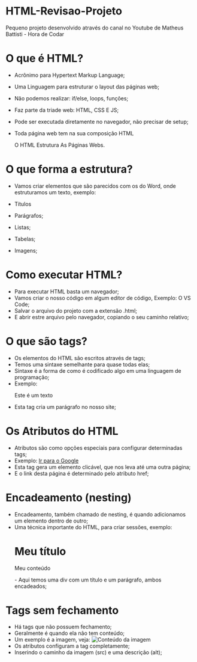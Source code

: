 # HTML-Revisao-Projeto
Pequeno projeto desenvolvido através do canal no Youtube de Matheus Battisti - Hora de Codar 

# O que é HTML?
- Acrônimo para Hypertext Markup Language;
- Uma Linguagem para estruturar o layout das páginas web;
- Não podemos realizar: if/else, loops, funções;
- Faz parte da triade web: HTML, CSS E JS;
- Pode ser executada diretamente no navegador, não precisar de setup;
- Toda página web tem na sua composição HTML

  O HTML Estrutura As Páginas Webs.

# O que forma a estrutura?

- Vamos criar elementos que são parecidos com os do Word, onde estruturamos um texto, exemplo:

- Títulos
- Parágrafos;
- Listas;
- Tabelas;
- Imagens;

# Como executar HTML?

- Para executar HTML basta um navegador;
- Vamos criar o nosso código em algum editor de código, Exemplo: O VS Code;
- Salvar o arquivo do projeto com a extensão .html;
- E abrir estre arquivo pelo navegador, copiando o seu caminho relativo;

# O que são tags?

- Os elementos do HTML são escritos através de tags;
- Temos uma sintaxe semelhante para quase todas elas;
- Sintaxe é a forma de como é codificado algo em uma linguagem de programação;
- Exemplo:
  <p>Este é um texto</p>
- Esta tag cria um parágrafo no nosso site;

# Os Atributos do HTML

- Atributos são como opções especiais para configurar determinadas tags;
- Exemplo:
  <a href= "Nome do site, exemplo: Google">Ir para o Google</a>
- Esta tag gera um elemento clicável, que nos leva até uma outra página;
- E o link desta página é determinado pelo atributo href;

# Encadeamento (nesting)

- Encadeamento, também chamado de nesting, é quando adicionamos um elemento dentro de outro;
- Uma técnica importante do HTML, para criar sessões, exemplo:
  <div>
    <h1>Meu título</h1>
    <p>Meu conteúdo</p>
  </div>
  - Aqui temos uma div com um título e um parágrafo, ambos encadeados;

# Tags sem fechamento 

- Há tags que não possuem fechamento;
- Geralmente é quando ela não tem conteúdo;
- Um exemplo é a imagem, veja:
  <img src= "minhaimagem.jpg" alt= "Conteúdo da imagem">
- Os atributos configuram a tag completamente;
- Inserindo o caminho da imagem (src) e uma descrição (alt);


